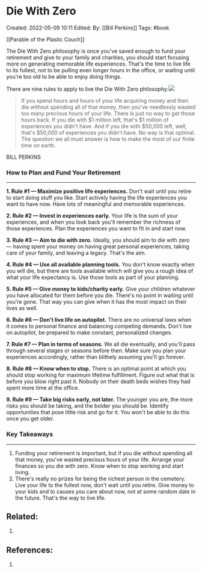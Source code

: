 # Die With Zero
Created: 2022-05-09 10:11
Edited: 
By: [[Bill Perkins]]
Tags: #book 

[[Parable of the Plastic Couch]]


The Die With Zero philosophy is once you've saved enough to fund your retirement and give to your family and charities, you should start focusing more on generating memorable life experiences. That's the time to live life to its fullest, not to be pulling even longer hours in the office, or waiting until you're too old to be able to enjoy doing things.

There are nine rules to apply to live the Die With Zero philosophy:![](https://public.summaries.com/images/blog/die-with-zero/1.png)

> If you spend hours and hours of your life acquiring money and then die without spending all of that money, then you've needlessly wasted too many precious hours of your life. There is just no way to get those hours back. If you die with $1 million left, that's $1 million of experiences you didn't have. And if you die with $50,000 left, well, that's $50,000 of experiences you didn't have. No way is that optimal. The question we all must answer is how to make the most of our finite time on earth.

BILL PERKINS

### How to Plan and Fund Your Retirement

---

**1. Rule #1 — Maximize positive life experiences.** Don't wait until you retire to start doing stuff you like. Start actively having the life experiences you want to have now. Have lots of meaningful and memorable experiences.

**2. Rule #2 — Invest in experiences early.** Your life is the sum of your experiences, and when you look back you'll remember the richness of those experiences. Plan the experiences you want to fit in and start now.

**3. Rule #3 — Aim to die with zero.** Ideally, you should aim to die with zero — having spent your money on having great personal experiences, taking care of your family, and leaving a legacy. That's the aim.

**4. Rule #4 — Use all available planning tools.** You don't know exactly when you will die, but there are tools available which will give you a rough idea of what your life expectancy is. Use those tools as part of your planning.

**5. Rule #5 — Give money to kids/charity early.** Give your children whatever you have allocated for them before you die. There's no point in waiting until you're gone. That way you can give when it has the most impact on their lives as well.

**6. Rule #6 — Don't live life on autopilot.** There are no universal laws when it comes to personal finance and balancing competing demands. Don't live on autopilot, be prepared to make constant, personalized changes.

**7. Rule #7 — Plan in terms of seasons.** We all die eventually, and you'll pass through several stages or seasons before then. Make sure you plan your experiences accordingly, rather than blithely assuming you'll go forever.

**8. Rule #8 — Know when to stop.** There is an optimal point at which you should stop working for maximum lifetime fulfillment. Figure out what that is before you blow right past it. Nobody on their death beds wishes they had spent more time at the office.

**9. Rule #9 — Take big risks early, not later.** The younger you are, the more risks you should be taking, and the bolder you should be. Identify opportunities that pose little risk and go for it. You won't be able to do this once you get older.

### Key Takeaways

---

1.  Funding your retirement is important, but if you die without spending all that money, you've wasted precious hours of your life. Arrange your finances so you die with zero. Know when to stop working and start living.
2.  There's really no prizes for being the richest person in the cemetery. Live your life to the fullest now, don't wait until you retire. Give money to your kids and to causes you care about now, not at some random date in the future. That's the way to live life.

## Related:
1. 

## References:
1. 